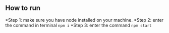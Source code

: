 ## How to run

*Step 1: make sure you have node  installed on your machine.
*Step 2: enter the command in terminal `npm i`
*Step 3: enter the command `npm start`

